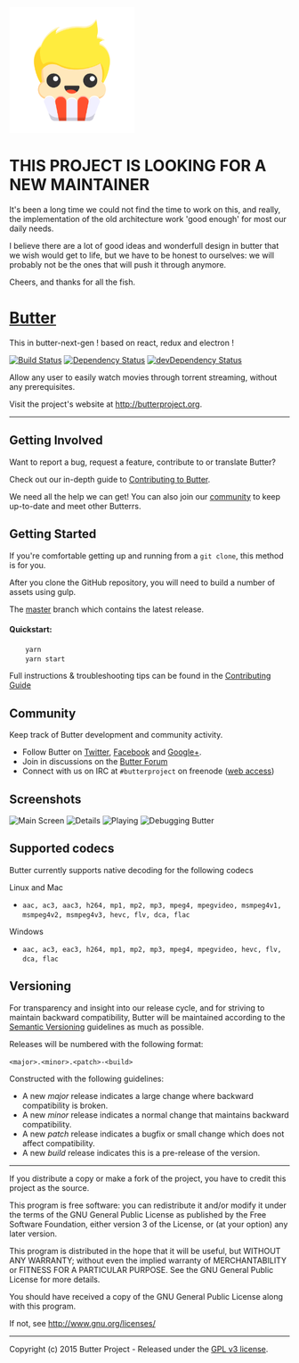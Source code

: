 
<img width=225 src="https://github.com/butterproject/artworks/blob/master/Butter/Official/butter-mascot/butter-mascot.png?raw=true">

# THIS PROJECT IS LOOKING FOR A NEW MAINTAINER
It's been a long time we could not find the time to work on this, and
really, the implementation of the old architecture work 'good enough' for
most our daily needs.

I believe there are a lot of good ideas and wonderfull design in butter that
we wish would get to life, but we have to be honest to ourselves: we will
probably not be the ones that will push it through anymore.

Cheers, and thanks for all the fish.

# [Butter](https://github.com/butterproject/butter-desktop)

This in butter-next-gen ! based on react, redux and electron !

[![Build Status](https://travis-ci.org/butterproject/butter-desktop.svg?branch=master)](https://travis-ci.org/butterproject/butter-desktop)
[![Dependency Status](https://david-dm.org/butterproject/butter-desktop.svg)](https://david-dm.org/butterproject/butter-desktop)
[![devDependency Status](https://david-dm.org/butterproject/butter-desktop/dev-status.svg)](https://david-dm.org/butterproject/butter-desktop#info=devDependencies)

Allow any user to easily watch movies through torrent streaming, without any prerequisites.

Visit the project's website at <http://butterproject.org>.

***

## Getting Involved

Want to report a bug, request a feature, contribute to or translate Butter?

Check out our in-depth guide to [Contributing to Butter](CONTRIBUTING.md#contributing-to-butter).

We need all the help we can get! You can also join our [community](README.md#community) to keep up-to-date and meet other Butterrs.

## Getting Started

If you're comfortable getting up and running from a `git clone`, this method is for you.

After you clone the GitHub repository, you will need to build a number of assets using gulp.

The [master](https://github.com/butterproject/butter-desktop) branch which contains the latest release.

#### Quickstart:
```sh
    yarn
    yarn start
```

Full instructions & troubleshooting tips can be found in the [Contributing Guide](CONTRIBUTING.md#contributing-to-butter)

<a name="community"></a>
## Community

Keep track of Butter development and community activity.

* Follow Butter on [Twitter](https://twitter.com/butterproject), [Facebook](https://www.facebook.com/ButterProjectOrg/) and [Google+](https://plus.google.com/communities/111003619134556931561).
* Join in discussions on the [Butter Forum](https://www.reddit.com/r/ButterProject)
* Connect with us on IRC at `#butterproject` on freenode ([web access](http://webchat.freenode.net/?channels=butterproject))

## Screenshots
![Main Screen](https://user-images.githubusercontent.com/127133/44055361-90b69768-9f1b-11e8-9f8f-1e9ca3173961.png)
![Details](https://user-images.githubusercontent.com/127133/44055375-98976ef8-9f1b-11e8-8808-dcf7964265be.png)
![Playing](https://user-images.githubusercontent.com/127133/44055382-9c0b6620-9f1b-11e8-8e3b-c9500dac2013.png)
![Debugging Butter](https://cloud.githubusercontent.com/assets/8317250/10714430/add70234-7b32-11e5-9be7-1de539d865ba.png)

## Supported codecs

Butter currently supports native decoding for the following codecs

Linux and Mac

* `aac, ac3, aac3, h264, mp1, mp2, mp3, mpeg4, mpegvideo, msmpeg4v1, msmpeg4v2, msmpeg4v3, hevc, flv, dca, flac`

Windows

* `aac, ac3, eac3, h264, mp1, mp2, mp3, mpeg4, mpegvideo, hevc, flv, dca, flac`

## Versioning

For transparency and insight into our release cycle, and for striving to maintain backward compatibility, Butter will be maintained according to the [Semantic Versioning](http://semver.org/) guidelines as much as possible.

Releases will be numbered with the following format:

`<major>.<minor>.<patch>-<build>`

Constructed with the following guidelines:

* A new *major* release indicates a large change where backward compatibility is broken.
* A new *minor* release indicates a normal change that maintains backward compatibility.
* A new *patch* release indicates a bugfix or small change which does not affect compatibility.
* A new *build* release indicates this is a pre-release of the version.


***

If you distribute a copy or make a fork of the project, you have to credit this project as the source.

This program is free software: you can redistribute it and/or modify it under the terms of the GNU General Public License as published by the Free Software Foundation, either version 3 of the License, or (at your option) any later version.

This program is distributed in the hope that it will be useful, but WITHOUT ANY WARRANTY; without even the implied warranty of MERCHANTABILITY or FITNESS FOR A PARTICULAR PURPOSE.  See the GNU General Public License for more details.

You should have received a copy of the GNU General Public License along with this program.

If not, see http://www.gnu.org/licenses/

***

Copyright (c) 2015 Butter Project - Released under the
[GPL v3 license](LICENSE.txt).
